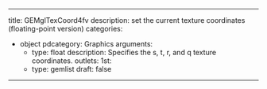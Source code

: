 
---
title: GEMglTexCoord4fv
description: set the current texture coordinates (floating-point version)
categories:
  - object
pdcategory: Graphics
arguments:
    - type: float
      description: Specifies the s, t, r, and q texture coordinates.
outlets:
  1st:
    - type: gemlist
draft: false
---

